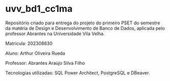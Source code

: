 # uvv_bd1_cc1ma

Repositório criado para entrega do projeto do primeiro PSET do semestre da matéria de Design e Desenvolvimento de Banco de Dados, aplicada pelo professor Abrantes na Universidade Vila Velha.

Matrícula: 202308630

Aluno: Arthur Oliveira Rueda

Professor: Abrantes Araújo Silva Filho

Tecnologias utilizadas: SQL Power Architect, PostgreSQL e DBeaver.
